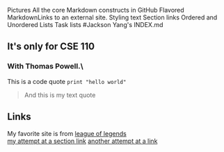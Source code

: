Pictures
All the core Markdown constructs in GitHub Flavored MarkdownLinks to an external site.
Styling text
Section links
Ordered and Unordered Lists
Task lists
#Jackson Yang's INDEX.md
## It's only for CSE 110
### With Thomas Powell.\
This is a code quote ```print "hello world"```
>And this is my text quote


## Links
My favorite site is from [league of legends](https://www.op.gg)\
[my attempt at a section link](/README.md)
[another attempt at a link](https://github.com/JacksonYangUCSD/CSE110_LABS/blob/newBranch/index.md#link)
